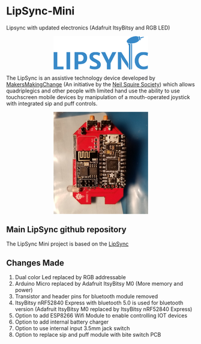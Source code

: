 # LipSync-Mini

Lipsync with updated electronics (Adafruit ItsyBitsy and RGB LED)

<p align="center">
<img align="center" src="https://raw.githubusercontent.com/makersmakingchange/blog/gh-pages/_resources/images/LipSync_Logo.jpg" width="50%" height="50%" alt="LipSync Logo"/>
</p>

The LipSync is an assistive technology device developed by <a href="https://www.makersmakingchange.com/" download target="_blank">MakersMakingChange</a> (An initiative by the <a href="https://www.neilsquire.ca/" download target="_blank">Neil Squire Society</a>) which allows quadriplegics and other people with limited hand use the ability to use touchscreen mobile devices by manipulation of a mouth-operated joystick with integrated sip and puff controls. 

<p align="center">
<img align="center" src="https://raw.githubusercontent.com/milador/LipSync-Mini/master/Resource/LipSync-Mini.jpg" width="50%" height="50%" alt="LipSync Logo"/>
</p>

## Main LipSync github repository 

The LipSync Mini project is based on the <a href="https://github.com/makersmakingchange/LipSync" download target="_blank">LipSync</a>


## Changes Made

1. Dual color Led replaced by RGB addressable 
2. Arduino Micro replaced by Adafruit ItsyBitsy M0 (More memory and power)
3. Transistor and header pins for bluetooth module removed 
4. ItsyBitsy nRF52840 Express with bluetooth 5.0 is used for bluetooth version (Adafruit ItsyBitsy M0 replaced by ItsyBitsy nRF52840 Express)
5. Option to add ESP8266 Wifi Module to enable controlling IOT devices 
6. Option to add internal battery charger
7. Option to use internal input 3.5mm jack switch 
8. Option to replace sip and puff module with bite switch PCB
